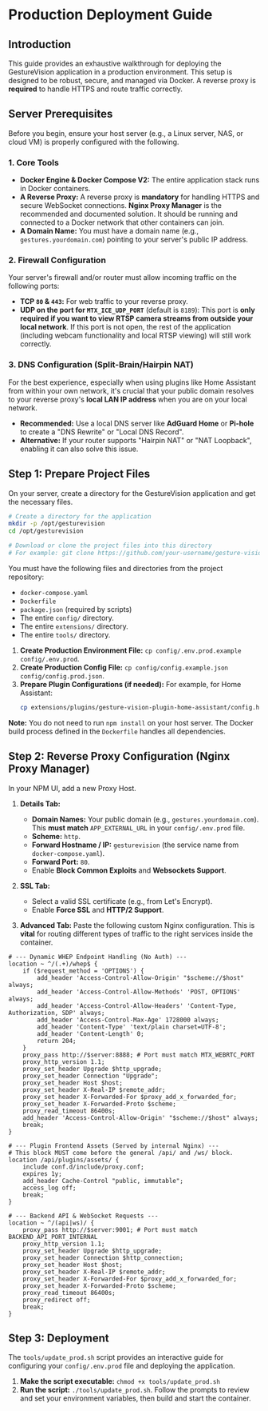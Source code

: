 # Production Deployment Guide

## Introduction

This guide provides an exhaustive walkthrough for deploying the GestureVision application in a production environment. This setup is designed to be robust, secure, and managed via Docker. A reverse proxy is **required** to handle HTTPS and route traffic correctly.

## Server Prerequisites

Before you begin, ensure your host server (e.g., a Linux server, NAS, or cloud VM) is properly configured with the following.

### 1. Core Tools
- **Docker Engine & Docker Compose V2:** The entire application stack runs in Docker containers.
- **A Reverse Proxy:** A reverse proxy is **mandatory** for handling HTTPS and secure WebSocket connections. **Nginx Proxy Manager** is the recommended and documented solution. It should be running and connected to a Docker network that other containers can join.
- **A Domain Name:** You must have a domain name (e.g., `gestures.yourdomain.com`) pointing to your server's public IP address.

### 2. Firewall Configuration
Your server's firewall and/or router must allow incoming traffic on the following ports:
- **TCP `80` & `443`:** For web traffic to your reverse proxy.
- **UDP on the port for `MTX_ICE_UDP_PORT`** (default is `8189`): This port is **only required if you want to view RTSP camera streams from outside your local network**. If this port is not open, the rest of the application (including webcam functionality and local RTSP viewing) will still work correctly.

### 3. DNS Configuration (Split-Brain/Hairpin NAT)
For the best experience, especially when using plugins like Home Assistant from within your own network, it's crucial that your public domain resolves to your reverse proxy's **local LAN IP address** when you are on your local network.

- **Recommended:** Use a local DNS server like **AdGuard Home** or **Pi-hole** to create a "DNS Rewrite" or "Local DNS Record".
- **Alternative:** If your router supports "Hairpin NAT" or "NAT Loopback", enabling it can also solve this issue.

## Step 1: Prepare Project Files

On your server, create a directory for the GestureVision application and get the necessary files.

```bash
# Create a directory for the application
mkdir -p /opt/gesturevision
cd /opt/gesturevision

# Download or clone the project files into this directory
# For example: git clone https://github.com/your-username/gesture-vision-app.git .
```

You must have the following files and directories from the project repository:

- `docker-compose.yaml`
- `Dockerfile`
- `package.json` (required by scripts)
- The entire `config/` directory.
- The entire `extensions/` directory.
- The entire `tools/` directory.

1.  **Create Production Environment File:** `cp config/.env.prod.example config/.env.prod`.
2.  **Create Production Config File:** `cp config/config.example.json config/config.prod.json`.
3.  **Prepare Plugin Configurations (if needed):** For example, for Home Assistant:
    ```bash
    cp extensions/plugins/gesture-vision-plugin-home-assistant/config.home-assistant.example.json extensions/plugins/gesture-vision-plugin-home-assistant/config.home-assistant.json
    ```
**Note:** You do not need to run `npm install` on your host server. The Docker build process defined in the `Dockerfile` handles all dependencies.

## Step 2: Reverse Proxy Configuration (Nginx Proxy Manager)

In your NPM UI, add a new Proxy Host.

1.  **Details Tab:**
    - **Domain Names:** Your public domain (e.g., `gestures.yourdomain.com`). This **must match** `APP_EXTERNAL_URL` in your `config/.env.prod` file.
    - **Scheme:** `http`.
    - **Forward Hostname / IP:** `gesturevision` (the service name from `docker-compose.yaml`).
    - **Forward Port:** `80`.
    - Enable **Block Common Exploits** and **Websockets Support**.

2.  **SSL Tab:**
    - Select a valid SSL certificate (e.g., from Let's Encrypt).
    - Enable **Force SSL** and **HTTP/2 Support**.

3.  **Advanced Tab:**
    Paste the following custom Nginx configuration. This is **vital** for routing different types of traffic to the right services inside the container.
```nginx
# --- Dynamic WHEP Endpoint Handling (No Auth) ---
location ~ ^/(.+)/whep$ {
    if ($request_method = 'OPTIONS') {
        add_header 'Access-Control-Allow-Origin' "$scheme://$host" always;
        add_header 'Access-Control-Allow-Methods' 'POST, OPTIONS' always;
        add_header 'Access-Control-Allow-Headers' 'Content-Type, Authorization, SDP' always;
        add_header 'Access-Control-Max-Age' 1728000 always;
        add_header 'Content-Type' 'text/plain charset=UTF-8';
        add_header 'Content-Length' 0;
        return 204;
    }
    proxy_pass http://$server:8888; # Port must match MTX_WEBRTC_PORT
    proxy_http_version 1.1;
    proxy_set_header Upgrade $http_upgrade;
    proxy_set_header Connection "Upgrade";
    proxy_set_header Host $host;
    proxy_set_header X-Real-IP $remote_addr;
    proxy_set_header X-Forwarded-For $proxy_add_x_forwarded_for;
    proxy_set_header X-Forwarded-Proto $scheme;
    proxy_read_timeout 86400s;
    add_header 'Access-Control-Allow-Origin' "$scheme://$host" always;
    break;
}

# --- Plugin Frontend Assets (Served by internal Nginx) ---
# This block MUST come before the general /api/ and /ws/ block.
location /api/plugins/assets/ {
    include conf.d/include/proxy.conf;
    expires 1y;
    add_header Cache-Control "public, immutable";
    access_log off;
    break;
}

# --- Backend API & WebSocket Requests ---
location ~ ^/(api|ws)/ {
    proxy_pass http://$server:9001; # Port must match BACKEND_API_PORT_INTERNAL
    proxy_http_version 1.1;
    proxy_set_header Upgrade $http_upgrade;
    proxy_set_header Connection $http_connection;
    proxy_set_header Host $host;
    proxy_set_header X-Real-IP $remote_addr;
    proxy_set_header X-Forwarded-For $proxy_add_x_forwarded_for;
    proxy_set_header X-Forwarded-Proto $scheme;
    proxy_read_timeout 86400s;
    proxy_redirect off;
    break;
}
```

## Step 3: Deployment

The `tools/update_prod.sh` script provides an interactive guide for configuring your `config/.env.prod` file and deploying the application.

1.  **Make the script executable:** `chmod +x tools/update_prod.sh`
2.  **Run the script:** `./tools/update_prod.sh`. Follow the prompts to review and set your environment variables, then build and start the container.